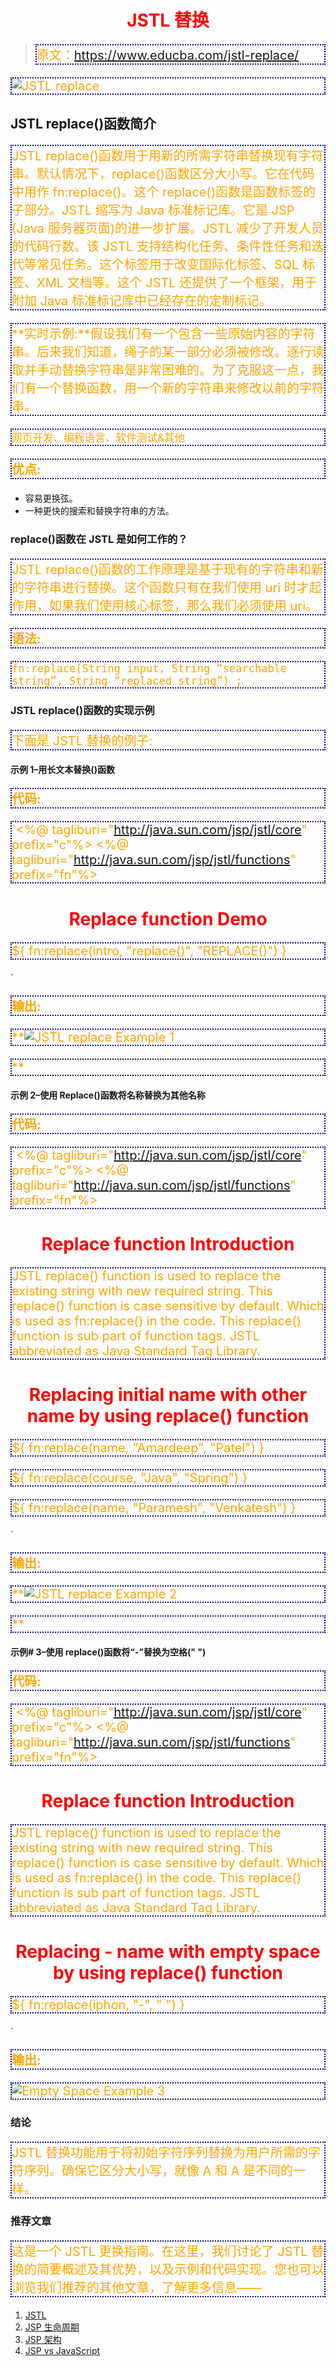 # JSTL 替换

> 原文：<https://www.educba.com/jstl-replace/>

![JSTL replace](img/92a236b689662f4f99eb2467d0a43a01.png)



## JSTL replace()函数简介

JSTL replace()函数用于用新的所需字符串替换现有字符串。默认情况下，replace()函数区分大小写。它在代码中用作 fn:replace()。这个 replace()函数是函数标签的子部分。JSTL 缩写为 Java 标准标记库。它是 JSP (Java 服务器页面)的进一步扩展。JSTL 减少了开发人员的代码行数。该 JSTL 支持结构化任务、条件性任务和迭代等常见任务。这个标签用于改变国际化标签、SQL 标签、XML 文档等。这个 JSTL 还提供了一个框架，用于附加 Java 标准标记库中已经存在的定制标记。

**实时示例:**假设我们有一个包含一些原始内容的字符串。后来我们知道，绳子的某一部分必须被修改。逐行读取并手动替换字符串是非常困难的。为了克服这一点，我们有一个替换函数，用一个新的字符串来修改以前的字符串。

<small>网页开发、编程语言、软件测试&其他</small>

**优点:**

*   容易更换弦。
*   一种更快的搜索和替换字符串的方法。

### replace()函数在 JSTL 是如何工作的？

JSTL replace()函数的工作原理是基于现有的字符串和新的字符串进行替换。这个函数只有在我们使用 uri 时才起作用，如果我们使用核心标签，那么我们必须使用 uri。

**语法:**

`fn:replace(String input, String “searchable string”, String “replaced string”) ;`

### JSTL replace()函数的实现示例

下面是 JSTL 替换的例子:

#### 示例 1–用长文本替换()函数

**代码:**

`<%@ tagliburi="http://java.sun.com/jsp/jstl/core" prefix="c"%>
<%@ tagliburi="http://java.sun.com/jsp/jstl/functions" prefix="fn"%>
<html>
<head>
<title>replace function</title>
<style type="text/css">
h1 {
color: green;
text-align: center;
}
p {
color: blue;
border: 2px ridge red;
font-size: 20px;
}
</style>
</head>
<body>
<h1>Replace function Demo</h1>
<p>
<c:setvar="intro"
value="JSTL replace() function is used to replace the existing string with new required string. This replace() function is case sensitive by default. Which is used as fn:replace() in the code. This replace() function is sub part of function tags. JSTL abbreviated as Java Standard Tag Library. Which is further extension for JSP (Java Server Pages). JSTL reduced the lines of code for developer. This JSTL supports for structural tasks, common task like conditional and iteration. This tags used for changing I18N (Internationalization) tags, SQL tags, XML documents etc. This JSTL also provides a framework for attaching the already existing custom tags within the Java Standard Tag Library." />
<!-- every replace() string replaced by capital REPLACE()-->
${
fn:replace(intro, "replace()", "REPLACE()")
}
</p>
</body>
</html>`

**输出:**

**![JSTL replace Example 1](img/d12977829fc64abd81773fbb5b43de68.png)

** 

#### 示例 2–使用 Replace()函数将名称替换为其他名称

**代码:**

`<%@ tagliburi="http://java.sun.com/jsp/jstl/core" prefix="c"%>
<%@ tagliburi="http://java.sun.com/jsp/jstl/functions" prefix="fn"%>
<html>
<head>
<title>replace function</title>
<style type="text/css">
h1 {
color: brown;
text-align: center;
}
p {
color: fuchsia;
border: 2px ridge green;
font-size: 20px;
}
</style>
</head>
<body>
<h1>Replace function Introduction</h1>
<p>JSTL replace() function is used to replace the existing string
with new required string. This replace() function is case sensitive by
default. Which is used as fn:replace() in the code. This replace()
function is sub part of function tags. JSTL abbreviated as Java
Standard Tag Library.</p>
<h1>Replacing initial name with other name by using replace()
function</h1>
<p>
<c:setvar="name" value="My best friend name is Amardeep" />
<!-- replace initial name with other name-->
${
fn:replace(name, "Amardeep", "Patel")
}
</p>
<p>
<c:setvar="course" value="I am very good at Java." />
<!-- replace initial name with other name-->
${
fn:replace(course, "Java", "Spring")
}
</p>
<p>
<c:setvar="name" value="I am Paramesh" />
<!-- replace initial name with other name-->
${
fn:replace(name, "Paramesh", "Venkatesh")
}
</p>
</body>
</html>`

**输出:**

**![JSTL replace Example 2](img/fa0afad80b5b016ac9543038f0bd2ab3.png)

** 

#### 示例# 3–使用 replace()函数将“-”替换为空格(" ")

**代码:**

`<%@ tagliburi="http://java.sun.com/jsp/jstl/core" prefix="c"%>
<%@ tagliburi="http://java.sun.com/jsp/jstl/functions" prefix="fn"%>
<html>
<head>
<title>replace function</title>
<style type="text/css">
h1 {
color: red;
text-align: center;
}
p {
color: orange;
border: 2px dotted navy;
font-size: 20px;
}
</style>
</head>
<body>
<h1>Replace function Introduction</h1>
<p>JSTL replace() function is used to replace the existing string
with new required string. This replace() function is case sensitive by
default. Which is used as fn:replace() in the code. This replace()
function is sub part of function tags. JSTL abbreviated as Java
Standard Tag Library.</p>
<h1>Replacing - name with empty space by using replace()
function</h1>
<p>
<c:setvar="iphon"
value="JSTL-abbreviated-as-Java-Standard-Tag-Library.-Which-is-further-extension-for-JSP (Java Server Pages). JSTL reduced the lines of code for developer.
This JSTL supports for structural tasks, common-task-like-conditional-and-iteration.-This tags-used-for-changing-I18N-(Internationalization)-tags, SQL tags,
XML documents etc. This JSTL also provides a framework-for-attaching-the-already-existing custom tags within the Java Standard Tag Library." />
<!-- replace - name with empty space " " name-->
${
fn:replace(iphon, "-", " ")
}
</p>
</body>
</html>`

**输出:**

![Empty Space Example 3](img/022d6fcb6d4cf1594cae670d3964ce30.png)



### 结论

JSTL 替换功能用于将初始字符序列替换为用户所需的字符序列。确保它区分大小写，就像 A 和 A 是不同的一样。

### 推荐文章

这是一个 JSTL 更换指南。在这里，我们讨论了 JSTL 替换的简要概述及其优势，以及示例和代码实现。您也可以浏览我们推荐的其他文章，了解更多信息——

1.  [JSTL](https://www.educba.com/jstl/)
2.  [JSP 生命周期](https://www.educba.com/jsp-life-cycle/)
3.  [JSP 架构](https://www.educba.com/jsp-architecture/)
4.  [JSP vs JavaScript](https://www.educba.com/jsp-vs-javascript/)





